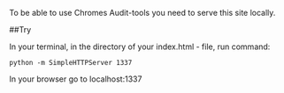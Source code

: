 To be able to use Chromes Audit-tools you need to serve this site locally.

##Try

In your terminal, in the directory of your index.html - file, run command:

`python -m SimpleHTTPServer 1337`

In your browser go to localhost:1337
